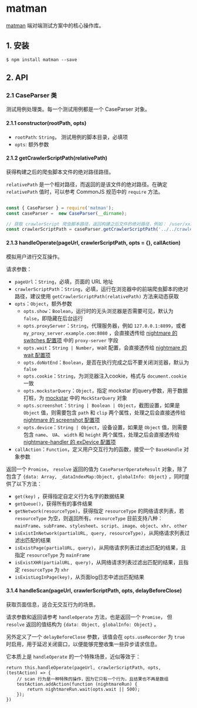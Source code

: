 # matman

[matman](https://github.com/matmanjs/matman) 端对端测试方案中的核心操作库。

## 1. 安装

```
$ npm install matman --save
```

## 2. API

### 2.1 CaseParser 类

测试用例处理类。每一个测试用例都是一个 CaseParser 对象。

#### 2.1.1 constructor(rootPath, opts)

- `rootPath`: `String`， 测试用例的脚本目录，必填项
- `opts`: 额外参数

#### 2.1.2 getCrawlerScriptPath(relativePath)

获得构建之后的爬虫脚本文件的绝对路径路径。

`relativePath` 是一个相对路径，而返回的是该文件的绝对路径。在确定 `relativePath` 值时，可以参考 CommonJS 规范中的 `require` 方法。

```javascript

const { CaseParser } = require('matman');
const caseParser =  new CaseParser(__dirname);

// 获取 crawlerScript 爬虫脚本路径，返回构建之后文件的绝对路径，例如： /user/xxx/yyy/crawlers/get-page-info
const crawlerScriptPath = caseParser.getCrawlerScriptPath('../../crawlers/get-page-info');

```

#### 2.1.3 handleOperate(pageUrl, crawlerScriptPath, opts = {}, callAction)

模拟用户进行交互操作。

请求参数：

- `pageUrl`：`String`，必填，页面的 URL 地址
- `crawlerScriptPath`：`String`，必填，运行在浏览器中的前端爬虫脚本的绝对路径，建议使用 `getCrawlerScriptPath(relativePath)` 方法来动态获取
- `opts`：`Object`，额外参数
  - `opts.show`：`Boolean`，运行时的无头浏览器是否需要可见，默认为 `false`，即隐藏在后台运行
  - `opts.proxyServer`：`String`，代理服务器，例如 `127.0.0.1:8899`，或者 `my_proxy_server.example.com:8080` ，会直接透传给 [nightmare 的 switches 配置项](https://github.com/segmentio/nightmare#switches) 中的 `proxy-server` 字段
  - `opts.wait`：`String | Number`，wait 配置，会直接透传给 [nightmare 的 wait 配置项](https://github.com/segmentio/nightmare#waitms)
  - `opts.doNotEnd`：`Boolean`，是否在执行完成之后不要关闭浏览器，默认为 `false`
  - `opts.cookie`：`String`，为浏览器注入cookie，格式与 `document.cookie` 一致
  - `opts.mockstarQuery`：`Object`，指定 mockstar 的query参数，用于数据打桩，为 [mockstar](https://www.npmjs.com/package/mockstar) 中的 `MockStarQuery` 对象
  - `opts.screenshot`：`String | Boolean | Object`，截图设置，如果是 `Object` 值，则需要包含 `path` 和 `clip` 两个属性，处理之后会直接透传给 [nightmare 的 screenshot 配置项](https://github.com/segmentio/nightmare#screenshotpath-clip)
  - `opts.device`：`String | Object`，设备设置，如果是 `Object` 值，则需要包含 `name`、 `UA`、 `width` 和 `height` 两个属性，处理之后会直接透传给 [nightmare-handler 的 exDevice 配置项](https://github.com/helinjiang/nightmare-handler/blob/HEAD/docs/exDevice.md)
- `callAction`：`Function`，定义用户交互行为的函数，接受一个 `BaseHandle` 对象参数

返回一个 `Promise`， `resolve` 返回的值为 `CaseParserOperateResult` 对象，除了包含了 `{data: Array, _dataIndexMap:Object, globalInfo: Object}` ，同时提供了以下方法：

- `get(key)` ，获得指定自定义行为名字的数据结果
- `getQueue()`，获得所有的事件结果
- `getNetwork(resourceType)`，获得指定 `resourceType` 的网络请求列表，若 `resourceType` 为空，则返回所有。`resourceType` 目前支持八种：`mainFrame`、`subFrame`、`stylesheet`、`script`、`image`、`object`、`xhr`、`other`
- `isExistInNetwork(partialURL, query, resourceType)`，从网络请求列表过滤出匹配的结果
- `isExistPage(partialURL, query)`，从网络请求列表过滤出匹配的结果，且指定 `resourceType` 为 `mainFrame`
- `isExistXHR(partialURL, query)`，从网络请求列表过滤出匹配的结果，且指定 `resourceType` 为 `xhr`
- `isExistLogInPage(key)`，从页面log日志中滤出匹配结果


#### 3.1.4 handleScan(pageUrl, crawlerScriptPath, opts, delayBeforeClose)

获取页面信息，适合无交互行为的场景。

请求参数和返回请参考 `handleOperate` 方法，也是返回一个 `Promise`， 但 `resolve` 返回的值结构为 `{data: Object, globalInfo: Object}` 。

另外定义了一个 `delayBeforeClose` 参数，该值会在 `opts.useRecorder` 为 `true` 时启用，用于延迟关闭窗口，以便能够完整收集一些异步请求信息。

它本质上是 `handleOperate` 的一个特殊场景，近似等效于：

```
return this.handleOperate(pageUrl, crawlerScriptPath, opts, (testAction) => {
    // scan 行为是一种特殊的操作，因为它只有一个行为，且结果也不再是数组
    testAction.addAction(function (nightmareRun) {
        return nightmareRun.wait(opts.wait || 500);
    });
})
```
